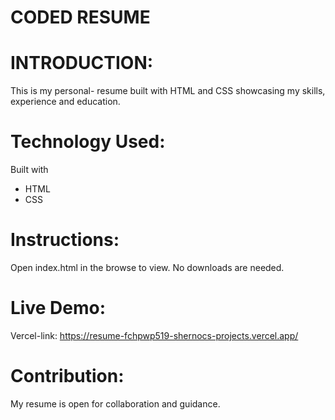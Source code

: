 # CODED RESUME 

# INTRODUCTION: 
This is my  personal- resume built with HTML and CSS showcasing my skills, experience and education. 

# Technology Used: 
 Built with 
 - HTML 
 - CSS 

 # Instructions:
Open index.html in the browse to view. 
No downloads are needed. 

# Live Demo: 
Vercel-link: https://resume-fchpwp519-shernocs-projects.vercel.app/

# Contribution: 
 My resume is open for collaboration and guidance. 

